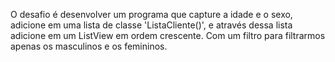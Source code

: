 O desafio é desenvolver um programa que capture a idade e o sexo, adicione em uma lista de classe 'ListaCliente()', e através dessa lista adicione em um ListView em ordem crescente. Com um filtro para filtrarmos apenas os masculinos e os femininos.
